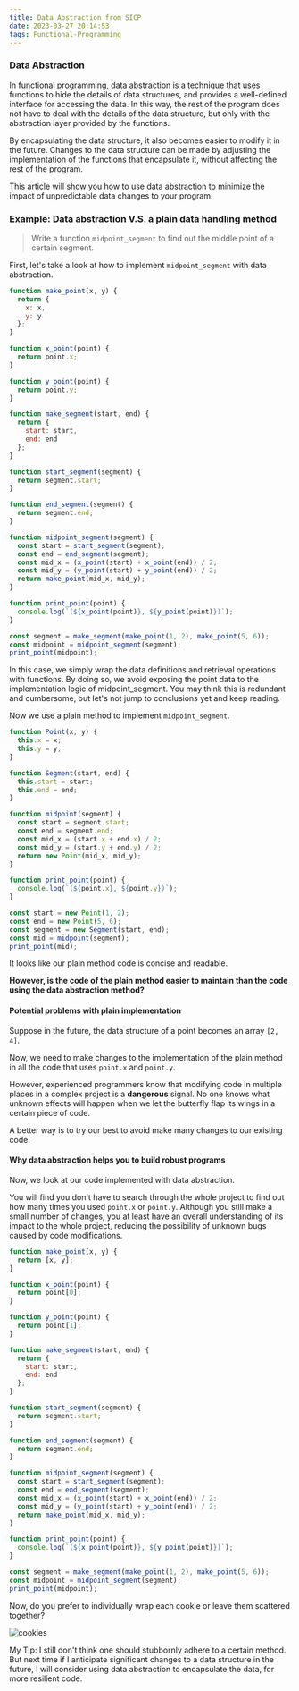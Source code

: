 ```yaml
---
title: Data Abstraction from SICP
date: 2023-03-27 20:14:53
tags: Functional-Programming
---
```


### Data Abstraction
In functional programming, data abstraction is a technique that uses functions to hide the details of data structures, and provides a well-defined interface for accessing the data. In this way, the rest of the program does not have to deal with the details of the data structure, but only with the abstraction layer provided by the functions.

By encapsulating the data structure, it also becomes easier to modify it in the future. Changes to the data structure can be made by adjusting the implementation of the functions that encapsulate it, without affecting the rest of the program.

This article will show you how to use data abstraction to minimize the impact of unpredictable data changes to your program.

### Example: Data abstraction V.S. a plain data handling method
> Write a function `midpoint_segment` to find out the middle point of a certain segment.

First, let's take a look at how to implement `midpoint_segment` with data abstraction.
```js
function make_point(x, y) {
  return {
    x: x,
    y: y
  };
}

function x_point(point) {
  return point.x;
}

function y_point(point) {
  return point.y;
}

function make_segment(start, end) {
  return {
    start: start,
    end: end
  };
}

function start_segment(segment) {
  return segment.start;
}

function end_segment(segment) {
  return segment.end;
}

function midpoint_segment(segment) {
  const start = start_segment(segment);
  const end = end_segment(segment);
  const mid_x = (x_point(start) + x_point(end)) / 2;
  const mid_y = (y_point(start) + y_point(end)) / 2;
  return make_point(mid_x, mid_y);
}

function print_point(point) {
  console.log(`(${x_point(point)}, ${y_point(point)})`);
}

const segment = make_segment(make_point(1, 2), make_point(5, 6));
const midpoint = midpoint_segment(segment);
print_point(midpoint);
```
In this case, we simply wrap the data definitions and retrieval operations with functions. By doing so, we avoid exposing the point data to the implementation logic of midpoint_segment. You may think this is redundant and cumbersome, but let's not jump to conclusions yet and keep reading.

Now we use a plain method to implement `midpoint_segment`.
```js
function Point(x, y) {
  this.x = x;
  this.y = y;
}

function Segment(start, end) {
  this.start = start;
  this.end = end;
}

function midpoint(segment) {
  const start = segment.start;
  const end = segment.end;
  const mid_x = (start.x + end.x) / 2;
  const mid_y = (start.y + end.y) / 2;
  return new Point(mid_x, mid_y);
}

function print_point(point) {
  console.log(`(${point.x}, ${point.y})`);
}

const start = new Point(1, 2);
const end = new Point(5, 6);
const segment = new Segment(start, end);
const mid = midpoint(segment);
print_point(mid);
```

It looks like our plain method code is concise and readable.

**However, is the code of the plain method easier to maintain than the code using the data abstraction method?**
#### Potential problems with plain implementation
Suppose in the future, the data structure of a point becomes an array `[2, 4]`. 

Now, we need to make changes to the implementation of the plain method in all the code that uses `point.x` and `point.y`.

However, experienced programmers know that modifying code in multiple places in a complex project is a **dangerous** signal. No one knows what unknown effects will happen when we let the butterfly flap its wings in a certain piece of code.

A better way is to try our best to avoid make many changes to our existing code. 

#### Why data abstraction helps you to build robust programs
Now, we look at our code implemented with data abstraction.

You will find you don't have to search through the whole project to find out how many times you used `point.x` or `point.y`. 
Although you still make a small number of changes, you at least have an overall understanding of its impact to the whole project, reducing the possibility of unknown bugs caused by code modifications.

```js
function make_point(x, y) {
  return [x, y];
}

function x_point(point) {
  return point[0];
}

function y_point(point) {
  return point[1];
}

function make_segment(start, end) {
  return {
    start: start,
    end: end
  };
}

function start_segment(segment) {
  return segment.start;
}

function end_segment(segment) {
  return segment.end;
}

function midpoint_segment(segment) {
  const start = start_segment(segment);
  const end = end_segment(segment);
  const mid_x = (x_point(start) + x_point(end)) / 2;
  const mid_y = (y_point(start) + y_point(end)) / 2;
  return make_point(mid_x, mid_y);
}

function print_point(point) {
  console.log(`(${x_point(point)}, ${y_point(point)})`);
}

const segment = make_segment(make_point(1, 2), make_point(5, 6));
const midpoint = midpoint_segment(segment);
print_point(midpoint);
```
Now, do you prefer to individually wrap each cookie or leave them scattered together?

![cookies](https://user-images.githubusercontent.com/51183663/229636030-e3139501-6c8c-46a8-a568-a5961740a6a1.png)

My Tip: I still don't think one should stubbornly adhere to a certain method.
But next time if I anticipate significant changes to a data structure in the future, I will consider using data abstraction to encapsulate the data, for more resilient code.
